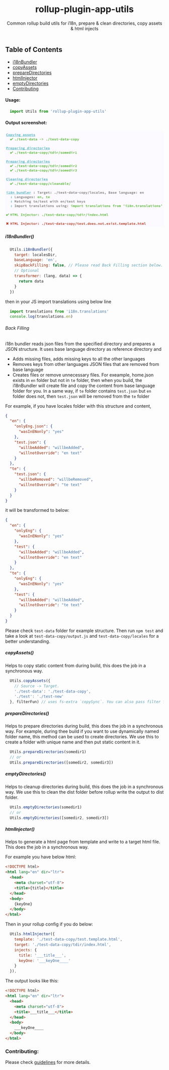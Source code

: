 <h1 align="center">rollup-plugin-app-utils</h1>
<div align="center"> Common rollup build utils for i18n, prepare & clean directories, copy assets & html injects</div>
<br />

## Table of Contents
- [i18nBundler](#i18nbundler)
- [copyAssets](#copyassets)
- [prepareDirectories](#preparedirectories)
- [htmlInjector](#htmlinjector)
- [emptyDirectories](#emptydirectories)
- [Contributing](#contributing)

#### Usage:

```javascript
  import Utils from 'rollup-plugin-app-utils'
```
   
#### Output screenshot:   
![logo](screenshot.png "Screenshot")
    
    
##### i18nBundler()

```javascript
  Utils.i18nBundler({
    target: localesDir,
    baseLanguage: 'en',
    skipBackFilling: false, // Please read Back Filling section below.
    // Optional
    transformer: (lang, data) => {
      return data
    }
  })
```

then in your JS import translations using below line

```javascript
  import translations from 'i18n.translations'
  console.log(translations.en)
```

###### Back Filling

i18n bundler reads json files from the specified directory and prepares a JSON structure. It uses base language directory as reference directory and 

- Adds missing files, adds missing keys to all the other languages
- Removes keys from other languages JSON files that are removed from base language
- Creates files or remove unnecessary files. For exeample, home.json exists in `en` folder but not in `te` folder, then when you build, the i18nBundler will create file and copy the content from base language folder for you. In a same way, if `te` folder contains `test.json` but `en` folder does not, then `test.json` will be removed from the `te` folder 

For example, if you have locales folder with this structure and content, 

```json
{
  "en": {
    "onlyEng.json": {
      "wasInENonly": "yes"
    },
    "test.json": {
      "willbeAdded": "willbeAdded",
      "willnotOverride": "en text"
    }
  },
  "te": {
    "test.json": {
      "willbeRemoved": "willbeRemoved",
      "willnotOverride": "te text"
    }
  }
}
```

it will be transformed to below:

```json
{
  "en": {
    "onlyEng": {
      "wasInENonly": "yes"
    },
    "test": {
      "willbeAdded": "willbeAdded",
      "willnotOverride": "en text"
    }
  },
  "te": {
    "onlyEng": {
      "wasInENonly": "yes"
    },
    "test": {
      "willbeAdded": "willbeAdded",
      "willnotOverride": "te text"
    }
  }
}
```

Please check `test-data` folder for example structure. Then run `npm test` and take a look at `test-data-copy/output.js` and `test-data-copy/locales` for a better understanding.



##### copyAssets()

Helps to copy static content from during build, this does the job in a synchronous way.

```javascript
  Utils.copyAssets({
    // Source -> Target.
    './test-data': './test-data-copy',
    './test': './test-new'
  }, filterFun) // uses fs-extra `copySync`. You can also pass filter function
```

##### prepareDirectories()
<code></code>
Helps to prepare directories during build, this does the job in a synchronous way. For example, during thee build if you want to use dynamically named folder name, this method can be used to create directories. We use this to create a folder with unique name and then put static content in it.

```javascript
  Utils.prepareDirectories(somedir1)
  // or
  Utils.prepareDirectories([somedir2, somedir3])
```


##### emptyDirectories()
<code></code>
Helps to cleanup directories during build, this does the job in a synchronous way. We use this to clean the dist folder before rollup write the output to dist folder.

```javascript
  Utils.emptyDirectories(somedir1)
  // or
  Utils.emptyDirectories([somedir2, somedir3])
```

##### htmlInjector()
<code></code>
Helps to generate a html page from template and write to a target html file. This does the job in a synchronous way.

For example you have below html:

```html
<!DOCTYPE html>
<html lang="en" dir="ltr">
  <head>
    <meta charset="utf-8">
    <title>{title}</title>
  </head>
  <body>
    {keyOne}
  </body>
</html>
```

Then in your rollup config if you do below:

```javascript
  Utils.htmlInjector({
    template: './test-data-copy/test.template.html',
    target: './test-data-copy/tdir/index.html',
    injects: {
      title: '___title___',
      keyOne: '___keyOne____'
    }
  }),
```

The output looks like this:

```html
<!DOCTYPE html>
<html lang="en" dir="ltr">
  <head>
    <meta charset="utf-8">
    <title>___title___</title>
  </head>
  <body>
    ___keyOne____
  </body>
</html>
```

### Contributing:

Please check [guidelines](CONTRIBUTING.md) for more details.
